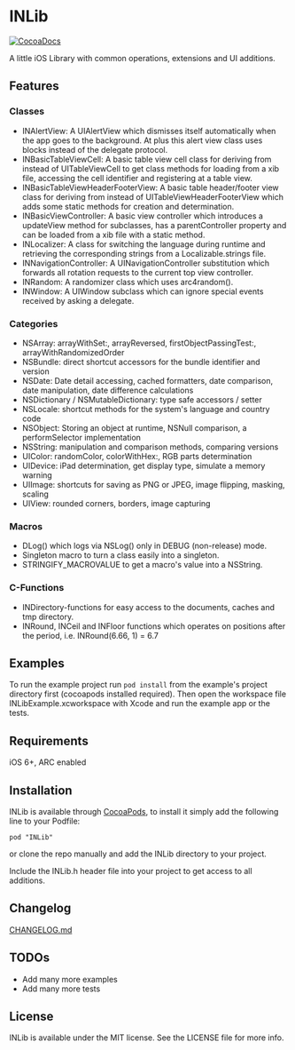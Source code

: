 # INLib

[![CocoaDocs](http://cocoapod-badges.herokuapp.com/v/INLib/badge.png)](http://cocoadocs.org/docsets/INLib)

A little iOS Library with common operations, extensions and UI additions.


## Features

### Classes
- INAlertView: A UIAlertView which dismisses itself automatically when the app goes to the background. At plus this alert view class uses blocks instead of the delegate protocol.
- INBasicTableViewCell: A basic table view cell class for deriving from instead of UITableViewCell to get class methods for loading from a xib file, accessing the cell identifier and registering at a table view.
- INBasicTableViewHeaderFooterView: A basic table header/footer view class for deriving from instead of UITableViewHeaderFooterView which adds some static methods for creation and determination.
- INBasicViewController: A basic view controller which introduces a updateView method for subclasses, has a parentController property and can be loaded from a xib file with a static method.
- INLocalizer: A class for switching the language during runtime and retrieving the corresponding strings from a Localizable.strings file.
- INNavigationController: A UINavigationController substitution which forwards all rotation requests to the current top view controller.
- INRandom: A randomizer class which uses arc4random().
- INWindow: A UIWindow subclass which can ignore special events received by asking a delegate.

### Categories
- NSArray: arrayWithSet:, arrayReversed, firstObjectPassingTest:, arrayWithRandomizedOrder
- NSBundle: direct shortcut accessors for the bundle identifier and version
- NSDate: Date detail accessing, cached formatters, date comparison, date manipulation, date difference calculations
- NSDictionary / NSMutableDictionary: type safe accessors / setter
- NSLocale: shortcut methods for the system's language and country code
- NSObject: Storing an object at runtime, NSNull comparison, a performSelector implementation
- NSString: manipulation and comparison methods, comparing versions
- UIColor: randomColor, colorWithHex:, RGB parts determination
- UIDevice: iPad determination, get display type, simulate a memory warning
- UIImage: shortcuts for saving as PNG or JPEG, image flipping, masking, scaling
- UIView: rounded corners, borders, image capturing

### Macros
- DLog() which logs via NSLog() only in DEBUG (non-release) mode.
- Singleton macro to turn a class easily into a singleton.
- STRINGIFY_MACROVALUE to get a macro's value into a NSString.

### C-Functions
- INDirectory-functions for easy access to the documents, caches and tmp directory.
- INRound, INCeil and INFloor functions which operates on positions after the period, i.e. INRound(6.66, 1) = 6.7


## Examples

To run the example project run `pod install` from the example's project directory first (cocoapods installed required).
Then open the workspace file INLibExample.xcworkspace with Xcode and run the example app or the tests.


## Requirements

iOS 6+, ARC enabled


## Installation

INLib is available through [CocoaPods](http://cocoapods.org), to install it simply add the following line to your Podfile:

    pod "INLib"

or clone the repo manually and add the INLib directory to your project.

Include the INLib.h header file into your project to get access to all additions.


## Changelog

[CHANGELOG.md](./CHANGELOG.md)


## TODOs

- Add many more examples
- Add many more tests


## License

INLib is available under the MIT license. See the LICENSE file for more info.


